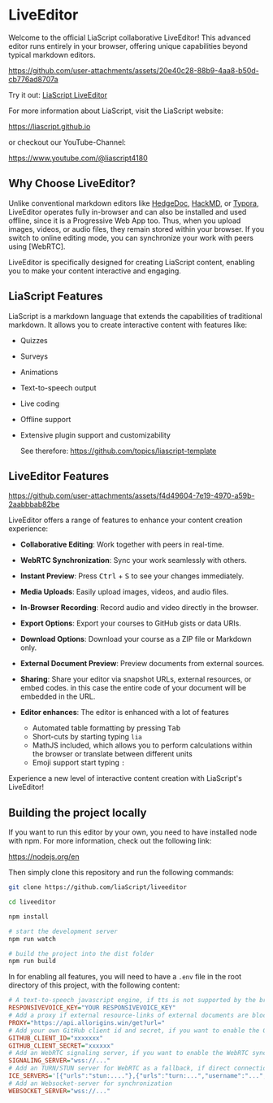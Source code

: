 # LiveEditor

Welcome to the official LiaScript collaborative LiveEditor! This advanced editor runs entirely in your browser, offering unique capabilities beyond typical markdown editors.

https://github.com/user-attachments/assets/20e40c28-88b9-4aa8-b50d-cb776ad8707a

Try it out: [LiaScript LiveEditor](https://liascript.github.io/LiveEditor/)

For more information about LiaScript, visit the LiaScript website:

https://liascript.github.io

or checkout our YouTube-Channel:

https://www.youtube.com/@liascript4180

## Why Choose LiveEditor?

Unlike conventional markdown editors like [HedgeDoc](https://hedgedoc.org), [HackMD](https://hackmd.io), or [Typora](https://typora.io/), LiveEditor operates fully in-browser and can also be installed and used offline, since it is a Progressive Web App too. Thus, when you upload images, videos, or audio files, they remain stored within your browser. If you switch to online editing mode, you can synchronize your work with peers using [WebRTC].

LiveEditor is specifically designed for creating LiaScript content, enabling you to make your content interactive and engaging.

## LiaScript Features

LiaScript is a markdown language that extends the capabilities of traditional markdown. It allows you to create interactive content with features like:

- Quizzes
- Surveys
- Animations
- Text-to-speech output
- Live coding
- Offline support
- Extensive plugin support and customizability

  See therefore: https://github.com/topics/liascript-template

## LiveEditor Features

https://github.com/user-attachments/assets/f4d49604-7e19-4970-a59b-2aabbbab82be

LiveEditor offers a range of features to enhance your content creation experience:

- **Collaborative Editing**: Work together with peers in real-time.
- **WebRTC Synchronization**: Sync your work seamlessly with others.
- **Instant Preview**: Press <kbd>Ctrl</kbd> + <kbd>S</kbd> to see your changes immediately.
- **Media Uploads**: Easily upload images, videos, and audio files.
- **In-Browser Recording**: Record audio and video directly in the browser.
- **Export Options**: Export your courses to GitHub gists or data URIs.
- **Download Options**: Download your course as a ZIP file or Markdown only.
- **External Document Preview**: Preview documents from external sources.
- **Sharing**: Share your editor via snapshot URLs, external resources, or embed codes.
  in this case the entire code of your document will be embedded in the URL.
- **Editor enhances**: The editor is enhanced with a lot of features

  - Automated table formatting by pressing <kbd>Tab</kbd>
  - Short-cuts by starting typing `lia`
  - MathJS included, which allows you to perform calculations within the browser or translate between different units
  - Emoji support start typing `:`

Experience a new level of interactive content creation with LiaScript's LiveEditor!

## Building the project locally

If you want to run this editor by your own, you need to have installed node with npm.
For more information, check out the following link:

https://nodejs.org/en

Then simply clone this repository and run the following commands:

```bash
git clone https://github.com/liaScript/liveeditor

cd liveeditor

npm install

# start the development server
npm run watch

# build the project into the dist folder
npm run build
```

In for enabling all features, you will need to have a `.env` file in the root directory of this project, with the following content:

```ini
# A text-to-speech javascript engine, if tts is not supported by the browser
RESPONSIVEVOICE_KEY="YOUR RESPONSIVEVOICE_KEY"
# Add a proxy if external resource-links of external documents are blocked by CORS
PROXY="https://api.allorigins.win/get?url="
# Add your own GitHub client id and secret, if you want to enable the GitHub export
GITHUB_CLIENT_ID="xxxxxxx"
GITHUB_CLIENT_SECRET="xxxxxx"
# Add an WebRTC signaling server, if you want to enable the WebRTC synchronization
SIGNALING_SERVER="wss://..."
# Add an TURN/STUN server for WebRTC as a fallback, if direct connections are not possible
ICE_SERVERS='[{"urls":"stun:...."},{"urls":"turn:...","username":"...","credential":"...}, ...]'
# Add an Websocket-server for synchronization
WEBSOCKET_SERVER="wss://..."
```
